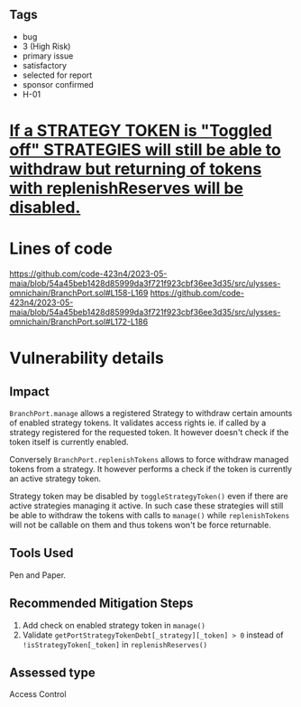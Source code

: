 ## Tags

- bug
- 3 (High Risk)
- primary issue
- satisfactory
- selected for report
- sponsor confirmed
- H-01

# [If a STRATEGY TOKEN is "Toggled off" STRATEGIES will still be able to withdraw but returning of tokens with replenishReserves will be disabled.](https://github.com/code-423n4/2023-05-maia-findings/issues/882) 

# Lines of code

https://github.com/code-423n4/2023-05-maia/blob/54a45beb1428d85999da3f721f923cbf36ee3d35/src/ulysses-omnichain/BranchPort.sol#L158-L169
https://github.com/code-423n4/2023-05-maia/blob/54a45beb1428d85999da3f721f923cbf36ee3d35/src/ulysses-omnichain/BranchPort.sol#L172-L186


# Vulnerability details

## Impact
`BranchPort.manage` allows a registered Strategy to withdraw certain amounts of enabled strategy tokens. It validates access rights ie. if called by a strategy registered for the requested token. 
It however doesn't check if the token itself is currently enabled. 

Conversely `BranchPort.replenishTokens` allows to force withdraw managed tokens from a strategy. It however performs a check if the token is currently an active strategy token. 

Strategy token may be disabled by  `toggleStrategyToken()` even if there are active strategies managing it active. In such case these strategies will still be able to withdraw the tokens with calls to `manage()` while `replenishTokens` will not be callable on them and thus tokens won't be force returnable. 


## Tools Used
Pen and Paper.
## Recommended Mitigation Steps
1. Add check on enabled strategy token in `manage()`
2. Validate   `getPortStrategyTokenDebt[_strategy][_token] > 0` instead of `!isStrategyToken[_token]` in `replenishReserves()`


## Assessed type

Access Control